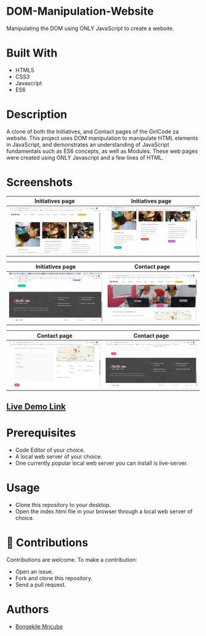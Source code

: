 # DOM-Manipulation-Website

Manipulating the DOM using ONLY JavaScript to create a website.

# Built With

- HTML5
- CSS3
- Javascript
- ES6

# Description

A clone of both the Initiatives, and Contact pages of the GirlCode za website. This project uses DOM manipulation to manipulate HTML elements in JavaScript, and demonstrates an understanding of JavaScript fundamentals such as ES6 concepts, as well as Modules. These web pages were created using ONLY Javascript and a few lines of HTML.

# Screenshots

|                     Initiatives page                     |                     Initiatives page                     |
| :------------------------------------------------------: | :------------------------------------------------------: |
| ![Initiatives page screenshot1](images/initiatives1.png) | ![Initiatives page screenshot2](images/initiatives2.png) |

|                     Initiatives page                     |                   Contact page                   |
| :------------------------------------------------------: | :----------------------------------------------: |
| ![Initiatives page screenshot3](images/initiatives3.png) | ![Contact page screenshot1](images/contact1.png) |

|                   Contact page                   |                   Contact page                   |
| :----------------------------------------------: | :----------------------------------------------: |
| ![Contact page screenshot2](images/contact2.png) | ![Contact page screenshot3](images/contact3.png) |

## [Live Demo Link](https://rawcdn.githack.com/BongekileM/DOM-Manipulation-Website/2e6c9044a5bc4c3421812e8d85a4dfae44ea9ffb/index.html)

# Prerequisites

- Code Editor of your choice.
- A local web server of your choice.
- One currently popular local web server you can install is live-server.

# Usage

- Clone this repository to your desktop.
- Open the index.html file in your browser through a local web server of choice.

# :handshake: Contributions

Contributions are welcome. To make a contribution:

- Open an issue.
- Fork and clone this repository.
- Send a pull request.

# Authors

- [Bongekile Mncube](https://github.com/BongekileM)
